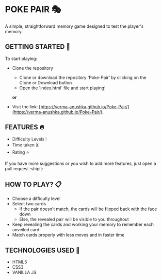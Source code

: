 # POKE PAIR :performing_arts:
A simple, straightforward memory game designed to test the player's memory.

## GETTING STARTED :pencil:
To start playing:
  - Clone the repository 
    - Clone or download the repository 'Poke-Pair' by clicking on the Clone or Download button
    - Open the 'index.html' file and start playing!
    
    **or**
  - Visit the link: [https://verma-anushka.github.io/Poke-Pair/](https://verma-anushka.github.io/Poke-Pair/).

## FEATURES :fire:
- Difficulty Levels :grey_exclamation:
- Time taken :hourglass_flowing_sand:
- Rating :star:	

If you have more suggestions or you wish to add more features, just open a pull request :shipit:

## HOW TO PLAY? :clipboard:
- Choose a difficulty level
- Select two cards
  - If the pair doesn't match, the cards will be flipped back with the face down
  - Else, the revealed pair will be visible to you throughout
- Keep revealing the cards and working your memory to remember each unveiled card
- Match cards properly with less moves and in faster time

## TECHNOLOGIES USED :speech_balloon:
- HTML5
- CSS3
- VANILLA JS
